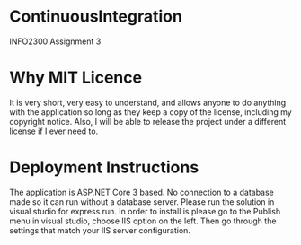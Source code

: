 # ContinuousIntegration
 INFO2300 Assignment 3

# Why MIT Licence
 It is very short, very easy to understand, and allows anyone to do anything with the application so long as they keep a copy of the   license, including my copyright notice. Also, I will be able to release the project under a different license if I ever need to.

# Deployment Instructions
 The application is ASP.NET Core 3 based. No connection to a database made so it can run without a database server. Please run the solution in visual studio for express run.
 In order to install is please go to the Publish menu in visual studio, choose IIS option on the left. Then go through the settings that match your IIS server configuration.
